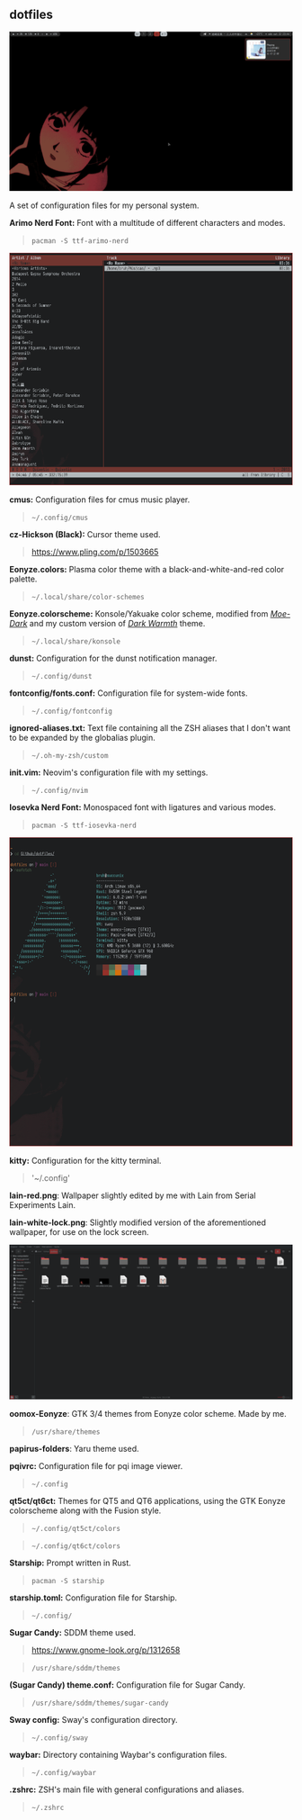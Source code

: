 ## dotfiles

![Empty desktop + dunst + cursor](screenshots/2022-10-22-23-44-20.png)

A set of configuration files for my personal system.

**Arimo Nerd Font:** Font with a multitude of different characters and modes.

> `pacman -S ttf-arimo-nerd`

![cmus theme](screenshots/2022-10-22-23-35-25.png)

**cmus:** Configuration files for cmus music player.

> `~/.config/cmus`

**cz-Hickson (Black):** Cursor theme used.

> <https://www.pling.com/p/1503665>

**Eonyze.colors:** Plasma color theme with a black-and-white-and-red color palette.

> `~/.local/share/color-schemes`

**Eonyze.colorscheme:** Konsole/Yakuake color scheme, modified from [_Moe-Dark_](https://store.kde.org/p/1378415) and my custom version of [_Dark Warmth_](https://store.kde.org/p/1283955/) theme.

> `~/.local/share/konsole`

**dunst:** Configuration for the dunst notification manager.

> `~/.config/dunst`

**fontconfig/fonts.conf:** Configuration file for system-wide fonts.

> `~/.config/fontconfig`

**ignored-aliases.txt:** Text file containing all the ZSH aliases that I don't want to be expanded by the globalias plugin.

> `~/.oh-my-zsh/custom`

**init.vim:** Neovim's configuration file with my settings.

> `~/.config/nvim`

**Iosevka Nerd Font:** Monospaced font with ligatures and various modes.

> `pacman -S ttf-iosevka-nerd`

![kitty colorscheme + starship prompt](screenshots/2022-10-22-23-42-49.png)

**kitty:** Configuration for the kitty terminal.

> '~/.config'

**lain-red.png**: Wallpaper slightly edited by me with Lain from Serial Experiments Lain.

**lain-white-lock.png**: Slightly modified version of the aforementioned wallpaper, for use on the lock screen.

![oomox-Eonyze theme + yaru folder theme + Papirus icons](screenshots/2022-10-22-23-49-10.png)

**oomox-Eonyze**: GTK 3/4 themes from Eonyze color scheme. Made by me.

> `/usr/share/themes`

**papirus-folders**: Yaru theme used.

**pqivrc:** Configuration file for pqi image viewer.

> `~/.config`

**qt5ct/qt6ct:** Themes for QT5 and QT6 applications, using the GTK Eonyze colorscheme along with the Fusion style.

> `~/.config/qt5ct/colors`

> `~/.config/qt6ct/colors`

**Starship:** Prompt written in Rust.

> `pacman -S starship`

**starship.toml:** Configuration file for Starship.

> `~/.config/`

**Sugar Candy:** SDDM theme used.

> <https://www.gnome-look.org/p/1312658>

> `/usr/share/sddm/themes`

**(Sugar Candy) theme.conf:** Configuration file for Sugar Candy.

> `/usr/share/sddm/themes/sugar-candy`

**Sway config:** Sway's configuration directory.

> `~/.config/sway`

**waybar:** Directory containing Waybar's configuration files.

> `~/.config/waybar`

**.zshrc:** ZSH's main file with general configurations and aliases.

> `~/.zshrc`

